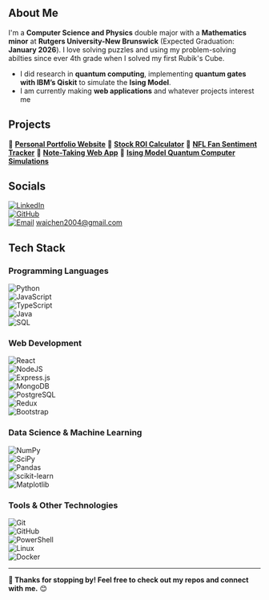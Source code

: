 
##  About Me  
I'm a **Computer Science and Physics** double major with a **Mathematics minor** at **Rutgers University-New Brunswick** (Expected Graduation: **January 2026**). I love solving puzzles and using my problem-solving abilties since ever 4th grade when I solved my first 
Rubik's Cube.  
- I did research in **quantum computing**, implementing **quantum gates with IBM’s Qiskit** to simulate the **Ising Model**.  
- I am currently making **web applications** and whatever projects interest me



##  Projects
🔹 **[Personal Portfolio Website](https://wai-leuk-chen.fly.dev/)** 
🔹 **[Stock ROI Calculator](https://stock-maximum-roi-calculator.fly.dev/)**
🔹 **[NFL Fan Sentiment Tracker](https://github.com/WaiChen04/NFLFanSentimentTracker)**
🔹 **[Note-Taking Web App](https://part3demo-late-morning-9253.fly.dev/)**
🔹 **[Ising Model Quantum Computer Simulations](https://github.com/WaiChen04/Code-Snippet/tree/main/Python)**

##  Socials  
[![LinkedIn](https://img.shields.io/badge/LinkedIn-%230077B5.svg?logo=linkedin&logoColor=white)](https://www.linkedin.com/in/wai-leuk-chen-7690a8323/)  
[![GitHub](https://img.shields.io/badge/GitHub-Profile-black?logo=github&style=for-the-badge)](https://github.com/WaiChen04)  
[![Email](https://img.shields.io/badge/Email-Contact-red?logo=gmail&style=for-the-badge)](mailto:waichen2004@gmail.com)
waichen2004@gmail.com

##  Tech Stack  
###  **Programming Languages**  
![Python](https://img.shields.io/badge/python-3670A0?style=for-the-badge&logo=python&logoColor=ffdd54)  
![JavaScript](https://img.shields.io/badge/javascript-%23323330.svg?style=for-the-badge&logo=javascript&logoColor=%23F7DF1E)  
![TypeScript](https://img.shields.io/badge/typescript-%23007ACC.svg?style=for-the-badge&logo=typescript&logoColor=white)  
![Java](https://img.shields.io/badge/java-%23ED8B00.svg?style=for-the-badge&logo=openjdk&logoColor=white)  
![SQL](https://img.shields.io/badge/SQL-%234ea94b.svg?style=for-the-badge&logo=postgresql&logoColor=white)  

###  **Web Development**  
![React](https://img.shields.io/badge/react-%2320232a.svg?style=for-the-badge&logo=react&logoColor=%2361DAFB)  
![NodeJS](https://img.shields.io/badge/node.js-6DA55F?style=for-the-badge&logo=node.js&logoColor=white)  
![Express.js](https://img.shields.io/badge/express.js-%23404d59.svg?style=for-the-badge&logo=express&logoColor=%2361DAFB)  
![MongoDB](https://img.shields.io/badge/MongoDB-%234ea94b.svg?style=for-the-badge&logo=mongodb&logoColor=white)  
![PostgreSQL](https://img.shields.io/badge/postgres-%23316192.svg?style=for-the-badge&logo=postgresql&logoColor=white)  
![Redux](https://img.shields.io/badge/redux-%23593d88.svg?style=for-the-badge&logo=redux&logoColor=white)  
![Bootstrap](https://img.shields.io/badge/bootstrap-%238511FA.svg?style=for-the-badge&logo=bootstrap&logoColor=white)  

###  **Data Science & Machine Learning**  
![NumPy](https://img.shields.io/badge/numpy-%23013243.svg?style=for-the-badge&logo=numpy&logoColor=white)  
![SciPy](https://img.shields.io/badge/SciPy-%230C55A5.svg?style=for-the-badge&logo=scipy&logoColor=%white)  
![Pandas](https://img.shields.io/badge/pandas-%23150458.svg?style=for-the-badge&logo=pandas&logoColor=white)  
![scikit-learn](https://img.shields.io/badge/scikit--learn-%23F7931E.svg?style=for-the-badge&logo=scikit-learn&logoColor=white)  
![Matplotlib](https://img.shields.io/badge/Matplotlib-%23ffffff.svg?style=for-the-badge&logo=Matplotlib&logoColor=black)  

###  **Tools & Other Technologies**  
![Git](https://img.shields.io/badge/git-%23F05033.svg?style=for-the-badge&logo=git&logoColor=white)  
![GitHub](https://img.shields.io/badge/github-%23121011.svg?style=for-the-badge&logo=github&logoColor=white)  
![PowerShell](https://img.shields.io/badge/PowerShell-%235391FE.svg?style=for-the-badge&logo=powershell&logoColor=white)  
![Linux](https://img.shields.io/badge/Linux-%23FCC624.svg?style=for-the-badge&logo=linux&logoColor=black)  
![Docker](https://img.shields.io/badge/docker-%230db7ed.svg?style=for-the-badge&logo=docker&logoColor=white)  

---

**🚀 Thanks for stopping by! Feel free to check out my repos and connect with me.** 😊  
